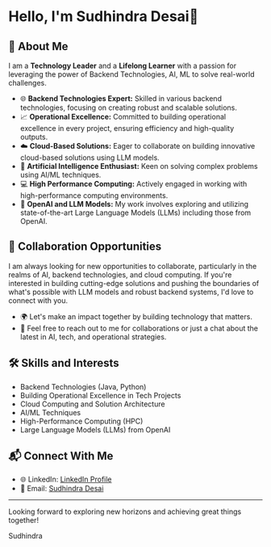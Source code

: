 # Hello, I'm Sudhindra Desai👋

## 🚀 About Me

I am a **Technology Leader** and a **Lifelong Learner** with a passion for leveraging the power of Backend Technologies, AI, ML to solve real-world challenges.

- 🌐 **Backend Technologies Expert:** Skilled in various backend technologies, focusing on creating robust and scalable solutions.
- 📈 **Operational Excellence:** Committed to building operational excellence in every project, ensuring efficiency and high-quality outputs.
- ☁️ **Cloud-Based Solutions:** Eager to collaborate on building innovative cloud-based solutions using LLM models.
- 🧠 **Artificial Intelligence Enthusiast:** Keen on solving complex problems using AI/ML techniques.
- 💻 **High Performance Computing:** Actively engaged in working with high-performance computing environments.
- 🤖 **OpenAI and LLM Models:** My work involves exploring and utilizing state-of-the-art Large Language Models (LLMs) including those from OpenAI.

## 🤝 Collaboration Opportunities

I am always looking for new opportunities to collaborate, particularly in the realms of AI, backend technologies, and cloud computing. If you're interested in building cutting-edge solutions and pushing the boundaries of what's possible with LLM models and robust backend systems, I'd love to connect with you.

- 🌍 Let's make an impact together by building technology that matters.
- 📧 Feel free to reach out to me for collaborations or just a chat about the latest in AI, tech, and operational strategies.

## 🛠 Skills and Interests

- Backend Technologies (Java, Python)
- Building Operational Excellence in Tech Projects
- Cloud Computing and Solution Architecture
- AI/ML Techniques
- High-Performance Computing (HPC)
- Large Language Models (LLMs) from OpenAI

## 📬 Connect With Me

- 🌐 LinkedIn: [LinkedIn Profile](https://www.linkedin.com/in/yourprofile)
- 📧 Email: [Sudhindra Desai](mailto:sudhindradesaitx@gmail.com)
  
---

Looking forward to exploring new horizons and achieving great things together!

Sudhindra
